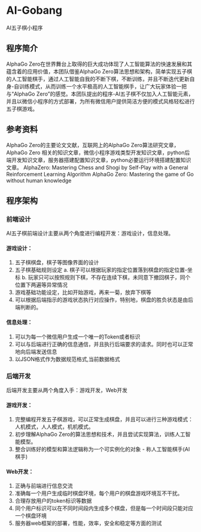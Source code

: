 # AI-Gobang
AI五子棋小程序
## 程序简介
AlphaGo Zero在世界舞台上取得的巨大成功体现了人工智能算法的快速发展和其蕴含着的应用价值，本团队借鉴AlphaGo Zero算法思想和架构，简单实现五子棋的人工智能棋手，通过人工智能自我的不断下棋，不断训练，并且不断迭代更新自身-自训练模式，从而训练一个水平极高的人工智能棋手，让广大玩家体验一把与“AlphaGo Zero”的感觉。本团队提出的程序-AI五子棋不仅加入人工智能元素，并且以微信小程序的方式部署，为所有微信用户提供简洁方便的模式风格轻松进行五子棋游戏。
## 参考资料
AlphaGo Zero的主要论文文献，互联网上的AlphaGo Zero算法研究文章，AlphaGo Zero 相关的知识文章，微信小程序游戏类型开发知识文章，python后端开发知识文章，服务器搭建配置知识文章，python必要运行环境搭建配置知识文章。
AlphaZero: Mastering Chess and Shogi by Self-Play with a General Reinforcement Learning Algorithm
AlphaGo Zero: Mastering the game of Go without human knowledge
## 程序架构
### 前端设计
AI五子棋前端设计主要从两个角度进行编程开发：游戏设计，信息处理。 

#### 游戏设计：
  1. 五子棋棋盘，棋子等图像界面的设计
  2. 五子棋基础规则设定
    a. 棋子可以根据玩家的指定位置落到棋盘的指定位置-坐标
    b. 玩家只可以按照规则下棋，不存在连续下棋，未同意下撤回棋子，同个位置下两遍等异常情况
  3. 游戏基础功能设定，比如开始游戏，再来一菊，放弃下棋等
  4. 可以根据后端指示的游戏状态执行对应操作，特别地，棋盘的胜负状态是由后端判断的。

#### 信息处理：
  1. 可以为每一个微信用户生成一个唯一的Token或者标识
  2. 可以与后端进行正确的信息通信，并且执行后端要求的请求。同时也可以正常地向后端发送信息
  3. 以JSON格式作为数据规范格式,当前数据格式
### 后端开发
后端开发主要从两个角度入手：游戏开发，Web开发
#### 游戏开发：
  1. 完整编程开发五子棋游戏，可以正常生成棋盘，并且可以进行三种游戏模式：人机模式，人人模式，机机模式。
  1. 初步理解AlphaGo Zero的算法思想和技术，并且尝试实现算法，训练人工智能模型。
  2. 整合训练好的模型和算法逻辑称为一个可实例化的对象 - 称人工智能棋手(AI棋手)
#### Web开发：
  1. 正确与前端进行信息交流
  2. 准确每一个用户生成临时棋盘环境，每个用户的棋盘游戏环境互不干扰。
  3. 合理存放用户的token标识等数据
  4. 同个用户标识可以在不同时间段内生成多个棋盘，但是每一个时间段只能对应一个棋盘环境
  5. 服务器web框架的部署，性能，效率，安全和稳定等方面的测试
